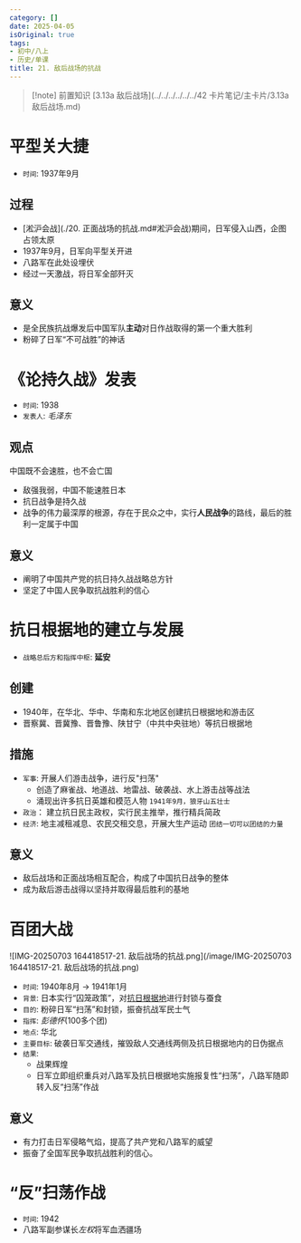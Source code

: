 ```yaml
---
category: []
date: 2025-04-05
isOriginal: true
tags:
- 初中/八上
- 历史/单课
title: 21. 敌后战场的抗战
---
```

> [!note] 前置知识
> [3.13a 敌后战场](../../../../../../42 卡片笔记/主卡片/3.13a 敌后战场.md)

# 平型关大捷
- `时间`: 1937年9月
## 过程
- [淞沪会战](./20. 正面战场的抗战.md#淞沪会战)期间，日军侵入山西，企图占领太原
- 1937年9月，日军向平型关开进
- 八路军在此处设埋伏
- 经过一天激战，将日军全部歼灭
## 意义
- 是全民族抗战爆发后中国军队**主动**对日作战取得的第一个重大胜利
- 粉碎了日军“不可战胜”的神话
# 《论持久战》发表
- `时间`: 1938
- `发表人`: *毛泽东*
## 观点
中国既不会速胜，也不会亡国
- 敌强我弱，中国不能速胜日本
- 抗日战争是持久战
- 战争的伟力最深厚的根源，存在于民众之中，实行**人民战争**的路线，最后的胜利一定属于中国
## 意义
- 阐明了中国共产党的抗日持久战战略总方针
- 坚定了中国人民争取抗战胜利的信心
# 抗日根据地的建立与发展
- `战略总后方和指挥中枢`: **延安**
## 创建
- 1940年，在华北、华中、华南和东北地区创建抗日根据地和游击区
- 晋察冀、晋冀豫、晋鲁豫、陕甘宁（中共中央驻地）等抗日根据地
## 措施
- `军事`: 开展人们游击战争，进行反"扫荡"
    - 创造了麻雀战、地道战、地雷战、破袭战、水上游击战等战法
    - 涌现出许多抗日英雄和模范人物 `1941年9月，狼牙山五壮士`
- `政治`： 建立抗日民主政权，实行民主推举，推行精兵简政
- `经济`: 地主减租减息、农民交租交息，开展大生产运动  `团结一切可以团结的力量`
## 意义
- 敌后战场和正面战场相互配合，构成了中国抗日战争的整体
- 成为敌后游击战得以坚持并取得最后胜利的基地
# 百团大战
![IMG-20250703 164418517-21. 敌后战场的抗战.png](/image/IMG-20250703 164418517-21. 敌后战场的抗战.png)
- `时间`: 1940年8月 -> 1941年1月
- `背景`: 日本实行“囚笼政策”，对[抗日根据地](#抗日根据地的建立与发展)进行封锁与蚕食
- `目的`: 粉碎日军“扫荡”和封锁，振奋抗战军民士气
- `指挥`: *彭德怀*(100多个团)
- `地点`: 华北
- `主要目标`: 破袭日军交通线，摧毁敌人交通线两侧及抗日根据地内的日伪据点
- `结果`: 
    - 战果辉煌
    - 日军立即组织重兵对八路军及抗日根据地实施报复性“扫荡”，八路军随即转入反“扫荡”作战
## 意义
- 有力打击日军侵略气焰，提高了共产党和八路军的威望
- 振奋了全国军民争取抗战胜利的信心。
# “反”扫荡作战
- `时间`: 1942
- 八路军副参谋长*左权*将军血洒疆场